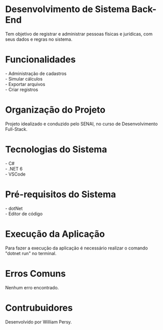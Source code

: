 <h1>Desenvolvimento de Sistema Back-End</h1>
Tem objetivo de registrar e administrar pessoas físicas e jurídicas, com seus dados e regras no sistema.

<h1>Funcionalidades</h1>
- Administração de cadastros <br>
- Simular cálculos <br>
- Exportar arquivos <br>
- Criar registros
 
<h1>Organização do Projeto</h1>
Projeto idealizado e conduzido pelo SENAI, no curso de Desenvolvimento Full-Stack.

<h1>Tecnologias do Sistema</h1>
- C# <br>
- .NET 6 <br>
- VSCode

<h1>Pré-requisitos do Sistema</h1>
- dotNet <br>
- Editor de código

<h1>Execução da Aplicação</h1>
Para fazer a execução da aplicação é necessário realizar o comando "dotnet run" no terminal.

<h1>Erros Comuns</h1>
Nenhum erro encontrado.

<h1>Contrubuidores</h1>
Desenvolvido por William Persy.

